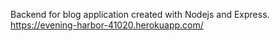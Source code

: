 
Backend for blog application created with Nodejs and Express. https://evening-harbor-41020.herokuapp.com/